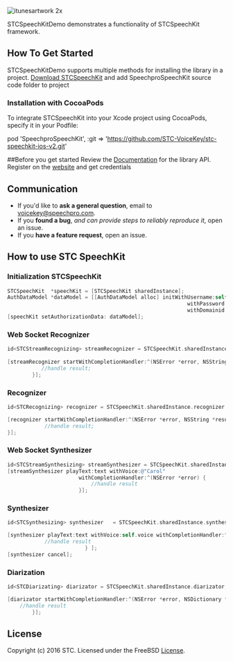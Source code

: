 ![itunesartwork 2x](https://user-images.githubusercontent.com/20855360/42330705-644607a8-807c-11e8-8de8-5dede6f49ed6.png)

STCSpeechKitDemo demonstrates a functionality of STCSpeechKit framework. 

## How To Get Started
STCSpeechKitDemo supports multiple methods for installing the library in a project.
[Download STCSpeechKit](https://github.com/STC-VoiceKey/stc-speechkit-ios/archive/master.zip) and add SpeechproSpeechKit  source code folder to project

### Installation with CocoaPods
To integrate STCSpeechKit into your Xcode project using CocoaPods, specify it in your Podfile:

pod 'SpeechproSpeechKit', :git => 'https://github.com/STC-VoiceKey/stc-speechkit-ios-v2.git'


##Before you get started
Review the [Documentation](https://stc-voicekey.github.io/stc-speechkit-ios/html/index.html) for the library API.
Register on the [website](https://cp.speechpro.com/) and get credentials

## Communication
- If you'd like to **ask a general question**, email to voicekey@speechpro.com.
- If you **found a bug**, _and can provide steps to reliably reproduce it_, open an issue.
- If you **have a feature request**, open an issue.

## How to use STC SpeechKit

### Initialization STCSpeechKit
```objective-c
STCSpeechKit  *speechKit = [STCSpeechKit sharedInstance];
AuthDataModel *dataModel = [[AuthDataModel alloc] initWithUsername:self.usernameTextField.text
                                                          withPassword:self.passwordTextField.text
                                                          withDomainid:self.domainidTextField.text];
[speechKit setAuthorizationData: dataModel];
```

### Web Socket Recognizer
```objective-c
id<STCStreamRecognizing> streamRecognizer = STCSpeechKit.sharedInstance.streamRecognizer;
        
[streamRecognizer startWithCompletionHandler:^(NSError *error, NSString *result) {
           //handle result;
        }];
```

### Recognizer
```objective-c
id<STCRecognizing> recognizer = STCSpeechKit.sharedInstance.recognizer;;

[recognizer startWithCompletionHandler:^(NSError *error, NSString *result) {
            //handle result;
}];
```

### Web Socket Synthesizer

```objective-c
id<STCStreamSynthesizing> streamSynthesizer = STCSpeechKit.sharedInstance.streamSynthesizer;
[streamSynthesizer playText:text withVoice:@"Carol"
                       withCompletionHandler:^(NSError *error) {
                           //handle result
                       }];
```

### Synthesizer
```objective-c
id<STCSynthesizing> synthesizer   = STCSpeechKit.sharedInstance.synthesizer;

[synthesizer playText:text withVoice:self.voice withCompletionHandler:^(NSError *error) {
			//handle result
                         } ];
[synthesizer cancel];
```

### Diarization
```objective-c
id<STCDiarizating> diarizator = STCSpeechKit.sharedInstance.diarizator;

[diarizator startWithCompletionHandler:^(NSError *error, NSDictionary *result) {
	//handle result
        }];
```

## License

Copyright (c) 2016 STC. Licensed under the FreeBSD <a href="https://onepass.tech/license-agreement.html">License</a>.
